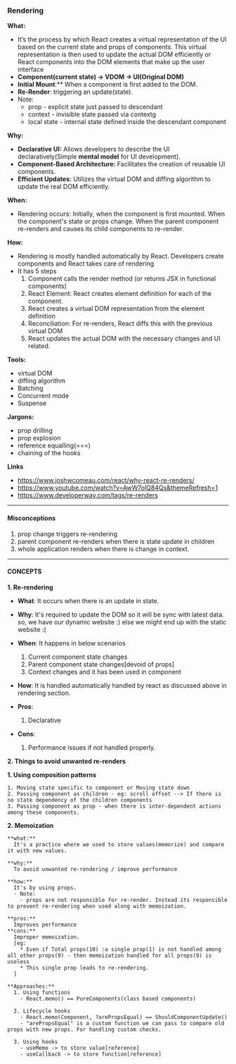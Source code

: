 ### Rendering

**What:**
- It’s the process by which React creates a virtual representation of the UI based on the current state and props of components. This virtual representation is then used to update the actual DOM efficiently or React components into the DOM elements that make up the user interface
- **Component(current state) → VDOM → UI(Original DOM)**
- **Initial Mount**:** When a component is first added to the DOM.
- **Re-Render**: triggering an update(state).
- Note:
  - prop - explicit state just passed to descendant
  - context - invisible state passed via contextg
  - local state - internal state defined inside the descendant component

**Why:**
- **Declarative UI:** Allows developers to describe the UI declaratively(Simple **mental model** for UI development).
- **Component-Based Architecture:** Facilitates the creation of reusable UI components.
- **Efficient Updates:** Utilizes the virtual DOM and diffing algorithm to update the real DOM efficiently.

**When:**
- Rendering occurs:
    Initially, when the component is first mounted.
    When the component's state or props change.
    When the parent component re-renders and causes its child components to re-render.

**How:**
- Rendering is mostly handled automatically by React. Developers create components and React takes care of rendering
- It has 5 steps
  1. Component calls the render method (or returns JSX in functional components)
  2. React Element: React creates element definition for each of the component.
  3. React creates a virtual DOM representation from the element definition
  4. Reconciliation: For re-renders, React diffs this with the previous virtual DOM
  5. React updates the actual DOM with the necessary changes and UI related.

**Tools:**
- virtual DOM
- diffing algorithm
- Batching
- Concurrent mode
- Suspense

**Jargons:**
- prop drilling
- prop explosion
- reference equalling(===)
- chaining of the hooks

**Links**
- https://www.joshwcomeau.com/react/why-react-re-renders/
- https://www.youtube.com/watch?v=AwW7olQ84Qs&themeRefresh=1
- https://www.developerway.com/tags/re-renders

---
#### Misconceptions

  1. prop change triggers re-rendering
  2. parent component re-renders when there is state update in children
  3. whole application renders when there is change in context.

---
#### CONCEPTS

**1. Re-rendering**
  - **What**: It occurs when there is an update in state.

  - **Why**: It's required to update the DOM so it will be sync with latest data. so, we have our dynamic website :) else we might end up with the static website :(

  - **When**: It happens in below scenarios

    1. Current component state changes
    2. Parent component state changes[devoid of props]
    3. Context changes and it has been used in component

  - **How**: It is handled automatically handled by react as discussed above in rendering section.

  - **Pros**:

    1. Declarative

  - **Cons**:

    1. Performance issues if not handled properly.

**2. Things to avoid unwanted re-renders**

  **1. Using composition patterns**

    1. Moving state specific to component or Moving state down
    2. Passing component as children - eg: scroll offset --> If there is no state dependency of the children components
    3. Passing component as prop - when there is inter-dependent actions among these components.

  **2. Memoization**

    **what:**
      It's a practice where we used to store values(memorize) and compare it with new values.

    **why:**
      To avoid unwanted re-rendering / improve performance

    **how:**
      It's by using props.
      - Note:
        - props are not responsible for re-render. Instead its responsible to prevent re-rendering when used along with memoization.

    **pros:**
      Improves performance
    **cons:**
      Improper memoization.
      [eg:
        * Even if Total props(10) :a single prop(1) is not handled among all other props(9) - then memoization handled for all props(9) is useless
        * This single prop leads to re-rendering.
      ]

    **Approaches:**
      1. Using functions
        - React.memo() == PureComponents(class based components)

      2. Lifecycle hooks
        - React.memo(Component, ?arePropsEqual) == ShouldComponentUpdate()
        - "arePropsEqual" is a custom function we can pass to compare old props with new props. For handling custom checks.

      3. Using hooks
        - useMemo -> to store value[reference]
        - useCallback -> to store function[reference]